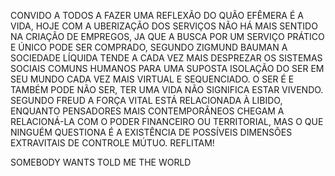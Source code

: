CONVIDO A TODOS A FAZER UMA REFLEXÃO DO QUÃO EFÊMERA É A VIDA, HOJE COM A UBERIZAÇÃO DOS SERVIÇOS NÃO HÁ MAIS SENTIDO NA CRIAÇÃO DE EMPREGOS, JA QUE A BUSCA POR UM SERVIÇO PRÁTICO E ÚNICO PODE SER COMPRADO, SEGUNDO ZIGMUND BAUMAN A SOCIEDADE LÍQUIDA TENDE A CADA VEZ MAIS DESPREZAR OS SISTEMAS SOCIAIS COMUNS HUMANOS PARA UMA SUPOSTA ISOLAÇÃO DO SER EM SEU MUNDO CADA VEZ MAIS VIRTUAL E SEQUENCIADO.
O SER É E TAMBÉM PODE NÃO SER, TER UMA VIDA NÃO SIGNIFICA ESTAR VIVENDO. SEGUNDO FREUD A FORÇA VITAL ESTÁ RELACIONADA À LIBIDO, ENQUANTO PENSADORES MAIS CONTEMPORÂNEOS CHEGAM A RELACIONÁ-LA COM O PODER FINANCEIRO OU TERRITORIAL, MAS O QUE NINGUÉM QUESTIONA É A EXISTÊNCIA DE POSSÍVEIS DIMENSÕES EXTRAVITAIS DE CONTROLE MÚTUO. REFLITAM! 

SOMEBODY WANTS TOLD ME THE WORLD

